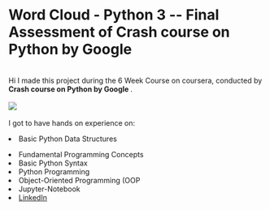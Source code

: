 # Word Cloud - Python 3 -- Final Assessment of Crash course on Python by Google

<br>Hi I made this project during the 6 Week Course on coursera, conducted by <b>Crash course on Python by Google 
</b>.
<br><br><img src="https://cdn.vox-cdn.com/thumbor/jVLp_ThzBgEHvHO4PCQxPYqvc4g=/0x0:2040x1360/620x413/filters:focal(857x517:1183x843):format(webp)/cdn.vox-cdn.com/uploads/chorus_image/image/67113233/acastro_191014_1777_google_pixel_0005.0.0.jpg">
<br><br>I got to have hands on experience on:
<br><li>Basic Python Data Structures
<li>Fundamental Programming Concepts
<li>Basic Python Syntax
<li>Python Programming
<li>Object-Oriented Programming (OOP
<li>Jupyter-Notebook
<li><a href="https://www.linkedin.com/in/mayank-kothari-57100a1b4/">LinkedIn</a>
